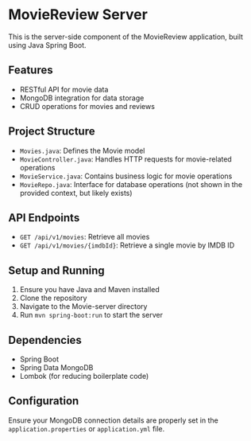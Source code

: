 # MovieReview Server

This is the server-side component of the MovieReview application, built using Java Spring Boot.

## Features

- RESTful API for movie data
- MongoDB integration for data storage
- CRUD operations for movies and reviews

## Project Structure

- `Movies.java`: Defines the Movie model
- `MovieController.java`: Handles HTTP requests for movie-related operations
- `MovieService.java`: Contains business logic for movie operations
- `MovieRepo.java`: Interface for database operations (not shown in the provided context, but likely exists)

## API Endpoints

- `GET /api/v1/movies`: Retrieve all movies
- `GET /api/v1/movies/{imdbId}`: Retrieve a single movie by IMDB ID

## Setup and Running

1. Ensure you have Java and Maven installed
2. Clone the repository
3. Navigate to the Movie-server directory
4. Run `mvn spring-boot:run` to start the server

## Dependencies

- Spring Boot
- Spring Data MongoDB
- Lombok (for reducing boilerplate code)

## Configuration

Ensure your MongoDB connection details are properly set in the `application.properties` or `application.yml` file.

